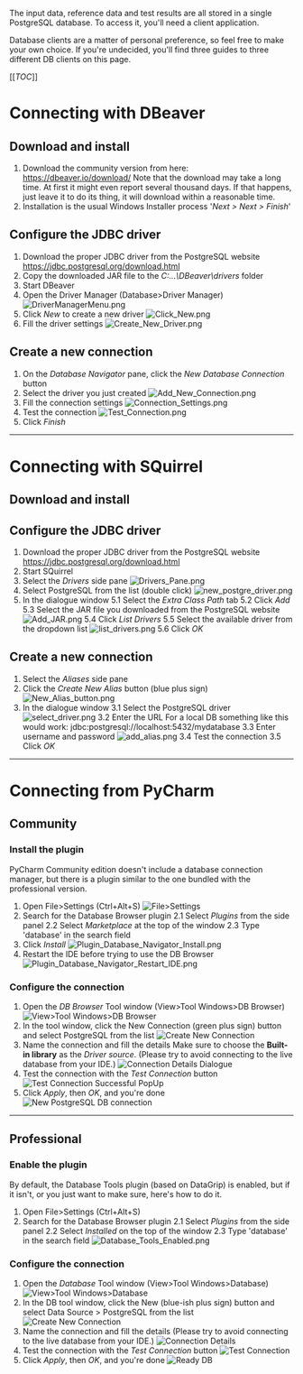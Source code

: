 The input data, reference data and test results are all stored in a single PostgreSQL database. 
To access it, you'll need a client application.

Database clients are a matter of personal preference, so feel free to make your own choice.
If you're undecided, you'll find three guides to three different DB clients on this page.

[[_TOC_]]



# Connecting with DBeaver
## Download and install
1. Download the community version from here: https://dbeaver.io/download/
Note that the download may take a long time. At first it might even report several thousand days. If that happens, just leave it to do its thing, it will download within a reasonable time.
2. Installation is the usual Windows Installer process '_Next > Next > Finish_'

## Configure the JDBC driver
1. Download the proper JDBC driver from the PostgreSQL website https://jdbc.postgresql.org/download.html 
1. Copy the downloaded JAR file to the _C:\...\DBeaver\drivers_ folder
1. Start DBeaver
1. Open the Driver Manager (Database>Driver Manager)
![DriverManagerMenu.png](/.attachments/DriverManagerMenu-ec5558a7-4f56-4225-83b5-fce548bc73c1.png)
1. Click _New_ to create a new driver
![Click_New.png](/.attachments/Click_New-6aef8358-f591-4d06-9fa4-8891a6abb954.png)
1. Fill the driver settings
![Create_New_Driver.png](/.attachments/Create_New_Driver-916797f6-0103-41c4-aeee-d30fcb432e1d.png)


## Create a new connection
1. On the _Database Navigator_ pane, click the _New Database Connection_ button
1. Select the driver you just created
![Add_New_Connection.png](/.attachments/Add_New_Connection-a6e1b6a7-9fdb-4585-bc33-d3bbb65ff0b9.png)
1. Fill the connection settings
![Connection_Settings.png](/.attachments/Connection_Settings-d7bdf823-3b93-47c6-9c0c-6177c2fa7117.png)
1. Test the connection
![Test_Connection.png](/.attachments/Test_Connection-e3ba7029-49f7-4deb-806f-5b34b59468de.png)
1. Click _Finish_

----

# Connecting with SQuirrel
## Download and install
## Configure the JDBC driver
1. Download the proper JDBC driver from the PostgreSQL website https://jdbc.postgresql.org/download.html 
1. Start SQuirrel
1. Select the _Drivers_ side pane
![Drivers_Pane.png](/.attachments/Drivers_Pane-b9ddc5e7-454f-429a-a19c-1d9b12b387f4.png)
1. Select PostgreSQL from the list (double click)
![new_postgre_driver.png](/.attachments/new_postgre_driver-d755168a-2b3c-4cc8-8630-8d36cc69948d.png)
5. In the dialogue window
5.1 Select the _Extra Class Path_ tab
5.2 Click _Add_ 
5.3 Select the JAR file you downloaded from the PostgreSQL website
![Add_JAR.png](/.attachments/Add_JAR-1716e7b0-2675-4a3c-9969-e021d6fda2d9.png)
5.4 Click _List Drivers_
5.5 Select the available driver from the dropdown list
![list_drivers.png](/.attachments/list_drivers-57bf81e5-6a58-4f6c-8092-e3232f8106bf.png)
5.6 Click _OK_


## Create a new connection
1. Select the _Aliases_ side pane
1. Click the _Create New Alias_ button (blue plus sign)
![New_Alias_button.png](/.attachments/New_Alias_button-7d8aae70-d9bc-4868-b7c5-7710e8f0a816.png)
1. In the dialogue window
3.1 Select the PostgreSQL driver
![select_driver.png](/.attachments/select_driver-8858d214-5f88-4534-9ec2-1fa30d8ce7fb.png)
3.2 Enter the URL
For a local DB something like this would work: jdbc:postgresql://localhost:5432/mydatabase
3.3 Enter username and password
![add_alias.png](/.attachments/add_alias-8f623fe4-fac5-4e71-8fc1-23a1a7a87f97.png)
3.4 Test the connection
3.5 Click _OK_



----

# Connecting from PyCharm
## Community
### Install the plugin

PyCharm Community edition doesn't include a database connection manager, but there is a plugin similar to the one bundled with the professional version.
1. Open File>Settings (Ctrl+Alt+S)
![File>Settings](/.attachments/File_Settings-e49b68e8-be4c-4489-bdf4-f14b3eea3dec.png)
1. Search for the Database Browser plugin
2.1 Select _Plugins_ from the side panel
2.2 Select _Marketplace_ at the top of the window
2.3 Type 'database' in the search field
1. Click _Install_
![Plugin_Database_Navigator_Install.png](/.attachments/Plugin_Database_Navigator_Install-aa9b07b7-1e64-4088-969a-58794cf51580.png)
1. Restart the IDE before trying to use the DB Browser
![Plugin_Database_Navigator_Restart_IDE.png](/.attachments/Plugin_Database_Navigator_Restart_IDE-1b99e2bc-5a32-4bde-8989-735324035d1f.png)

### Configure the connection
1. Open the _DB Browser_ Tool window (View>Tool Windows>DB Browser)
     ![View>Tool Windows>DB Browser](/.attachments/Plugin_Database_Navigator_Tool_Window_Menu-d7583c14-dfb9-4999-aae5-860450099188.png)
1. In the tool window, click the New Connection (green plus sign) button and select PostgreSQL from the list
![Create New Connection](/.attachments/Create_New_Connection-cdcba487-37f7-47fd-a2ab-8ff9bf103fa1.png)
1. Name the connection and fill the details
Make sure to choose the **Built-in library** as the _Driver source_.
(Please try to avoid connecting to the live database from your IDE.)
![Connection Details Dialogue](/.attachments/Connection_Details_Dialogue_DEV_DB-4d573a13-b9c0-4c68-bfc6-4d0d3cd88480.png)
1. Test the connection with the _Test Connection_ button
![Test Connection Successful PopUp](/.attachments/Test_Connection_Successful_PopUp-3642fd76-74e5-454e-8e4e-a441ed1ef6b5.png)
1. Click _Apply_, then _OK_, and you're done
![New PostgreSQL DB connection](/.attachments/Ready_Connection-5b2f2392-286e-4197-82a7-4bfdef651838.png)


----
## Professional
### Enable the plugin
By default, the Database Tools plugin (based on DataGrip) is enabled, but if it isn't, or you just want to make sure, here's how to do it.
1. Open File>Settings (Ctrl+Alt+S)
1. Search for the Database Browser plugin
2.1 Select _Plugins_ from the side panel
2.2 Select _Installed_ on the top of the window
2.3 Type 'database' in the search field
![Database_Tools_Enabled.png](/.attachments/Database_Tools_Enabled-0d9b05f7-7e31-484a-b5e3-f6f935d7128e.png)

### Configure the connection
1. Open the _Database_ Tool window (View>Tool Windows>Database)
![View>Tool Windows>Database](/.attachments/File_View_Tool_Windows-177fd3b1-c362-4b09-be0f-080e6957ec81.png)
1. In the DB tool window, click the New (blue-ish plus sign) button and select Data Source > PostgreSQL from the list
![Create New Connection](/.attachments/Create_New_Connection-2c8f507d-c86c-402b-ba5f-3e2a2ee1efde.png)
1. Name the connection and fill the details
(Please try to avoid connecting to the live database from your IDE.)
![Connection Details](/.attachments/Connection_Details-c7fbda7e-2c26-4692-aa55-4ac802cb6f4a.png)
1. Test the connection with the _Test Connection_ button
![Test Connection](/.attachments/Test_Connection-0919dc7f-7785-4619-b62e-0e554bde42af.png)
1. Click _Apply_, then _OK_, and you're done
![Ready DB](/.attachments/Ready_DB-448f96f9-05b0-4c53-b8e2-14f091627739.png)

























